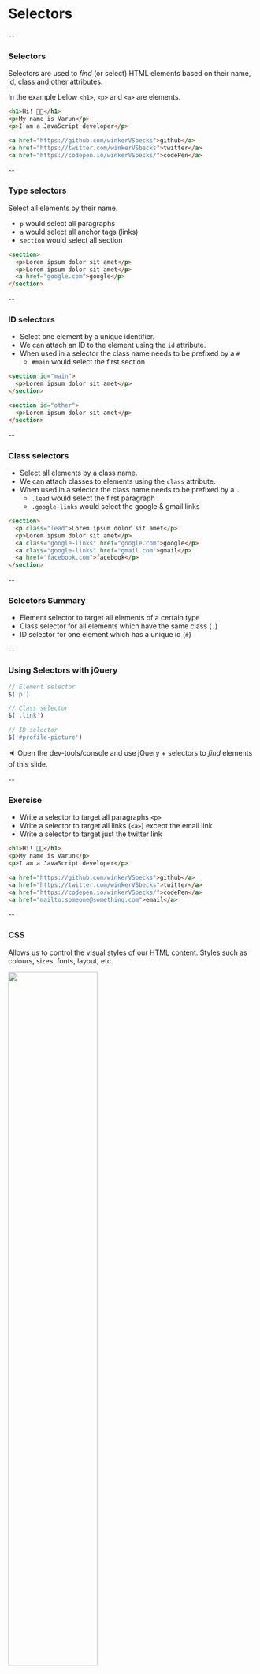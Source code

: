 # Selectors

--

### Selectors

Selectors are used to _find_ (or select) HTML elements based on their name, id, class and other attributes.

In the example below `<h1>`, `<p>` and `<a>` are elements.

```html
<h1>Hi! 👋🏽</h1>
<p>My name is Varun</p>
<p>I am a JavaScript developer</p>

<a href="https://github.com/winkerVSbecks">github</a>
<a href="https://twitter.com/winkerVSbecks">twitter</a>
<a href="https://codepen.io/winkerVSbecks/">codePen</a>
```

--

### Type selectors

Select all elements by their name.

- `p` would select all paragraphs
- `a` would select all anchor tags (links)
- `section` would select all section

```html
<section>
  <p>Lorem ipsum dolor sit amet</p>
  <p>Lorem ipsum dolor sit amet</p>
  <a href="google.com">google</p>
</section>
```

--

### ID selectors

+ Select one element by a unique identifier.
+ We can attach an ID to the element using the `id` attribute.
+ When used in a selector the class name needs to be prefixed by a `#`
  + `#main` would select the first section

```html
<section id="main">
  <p>Lorem ipsum dolor sit amet</p>
</section>

<section id="other">
  <p>Lorem ipsum dolor sit amet</p>
</section>
```

--

### Class selectors

+ Select all elements by a class name.
+ We can attach classes to elements using the `class` attribute.
+ When used in a selector the class name needs to be prefixed by a `.`
  + `.lead` would select the first paragraph
  + `.google-links` would select the google & gmail links

```html
<section>
  <p class="lead">Lorem ipsum dolor sit amet</p>
  <p>Lorem ipsum dolor sit amet</p>
  <a class="google-links" href="google.com">google</p>
  <a class="google-links" href="gmail.com">gmail</p>
  <a href="facebook.com">facebook</p>
</section>
```

--

### Selectors Summary

- Element selector to target all elements of a certain type
- Class selector for all elements which have the same class (`.`)
- ID selector for one element which has a unique id (`#`)

--

### Using Selectors with jQuery

```js
// Element selector
$('p')

// Class selector
$('.link')

// ID selector
$('#profile-picture')
```

🔈 Open the dev-tools/console and use jQuery + selectors to _find_ elements of this slide.

--

### Exercise

+ Write a selector to target all paragraphs `<p>`
+ Write a selector to target all links (`<a>`) except the email link
+ Write a selector to target just the twitter link

```html
<h1>Hi! 👋🏽</h1>
<p>My name is Varun</p>
<p>I am a JavaScript developer</p>

<a href="https://github.com/winkerVSbecks">github</a>
<a href="https://twitter.com/winkerVSbecks">twitter</a>
<a href="https://codepen.io/winkerVSbecks/">codePen</a>
<a href="mailto:someone@something.com">email</a>
```

--

### CSS

Allows us to control the visual styles of our HTML content. Styles such as colours, sizes, fonts, layout, etc.

<image style="height: 60%; width: auto;" src="ASSETS_PATH/jquery/cake.png" />

--

### CSS

The selectors we have been using coming from CSS. In CSS we use those selectors to target elements and edit their styles.

```css
.link {
  color: red;
  font-size: 18px;
  font-style: italic;
}
```

--

### More on Selectors

+ [Finding Elements by ID](https://www.khanacademy.org/computing/computer-programming/html-css-js/html-js-dom-access/p/finding-elements-by-id)

+ [jQuery DOM Access](https://www.khanacademy.org/computing/computer-programming/html-js-jquery#jquery-dom-access)

+ [CSS Selectors](https://developer.mozilla.org/en-US/docs/Web/CSS/CSS_Selectors)
